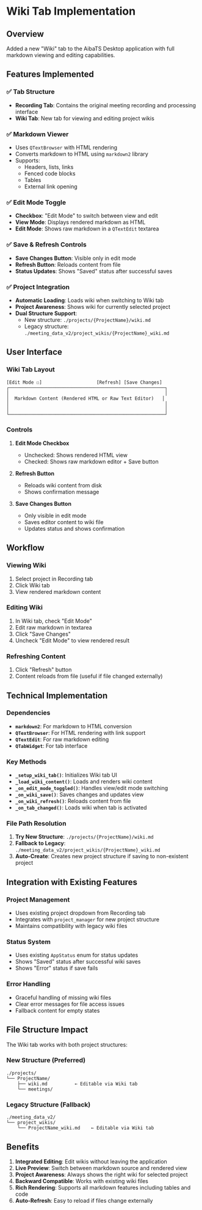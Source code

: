 # Wiki Tab Implementation

## Overview

Added a new "Wiki" tab to the AibaTS Desktop application with full markdown viewing and editing capabilities.

## Features Implemented

### ✅ **Tab Structure**
- **Recording Tab**: Contains the original meeting recording and processing interface
- **Wiki Tab**: New tab for viewing and editing project wikis

### ✅ **Markdown Viewer**
- Uses `QTextBrowser` with HTML rendering
- Converts markdown to HTML using `markdown2` library
- Supports:
  - Headers, lists, links
  - Fenced code blocks
  - Tables
  - External link opening

### ✅ **Edit Mode Toggle**
- **Checkbox**: "Edit Mode" to switch between view and edit
- **View Mode**: Displays rendered markdown as HTML
- **Edit Mode**: Shows raw markdown in a `QTextEdit` textarea

### ✅ **Save & Refresh Controls**
- **Save Changes Button**: Visible only in edit mode
- **Refresh Button**: Reloads content from file
- **Status Updates**: Shows "Saved" status after successful saves

### ✅ **Project Integration**
- **Automatic Loading**: Loads wiki when switching to Wiki tab
- **Project Awareness**: Shows wiki for currently selected project
- **Dual Structure Support**: 
  - New structure: `./projects/{ProjectName}/wiki.md`
  - Legacy structure: `./meeting_data_v2/project_wikis/{ProjectName}_wiki.md`

## User Interface

### Wiki Tab Layout
```
[Edit Mode ☐]                    [Refresh] [Save Changes]
┌─────────────────────────────────────────────────────────┐
│                                                         │
│  Markdown Content (Rendered HTML or Raw Text Editor)   │
│                                                         │
│                                                         │
└─────────────────────────────────────────────────────────┘
```

### Controls

1. **Edit Mode Checkbox**
   - Unchecked: Shows rendered HTML view
   - Checked: Shows raw markdown editor + Save button

2. **Refresh Button**
   - Reloads wiki content from disk
   - Shows confirmation message

3. **Save Changes Button**
   - Only visible in edit mode
   - Saves editor content to wiki file
   - Updates status and shows confirmation

## Workflow

### Viewing Wiki
1. Select project in Recording tab
2. Click Wiki tab
3. View rendered markdown content

### Editing Wiki  
1. In Wiki tab, check "Edit Mode"
2. Edit raw markdown in textarea
3. Click "Save Changes"
4. Uncheck "Edit Mode" to view rendered result

### Refreshing Content
1. Click "Refresh" button
2. Content reloads from file (useful if file changed externally)

## Technical Implementation

### Dependencies
- **`markdown2`**: For markdown to HTML conversion
- **`QTextBrowser`**: For HTML rendering with link support
- **`QTextEdit`**: For raw markdown editing
- **`QTabWidget`**: For tab interface

### Key Methods

- **`_setup_wiki_tab()`**: Initializes Wiki tab UI
- **`_load_wiki_content()`**: Loads and renders wiki content
- **`_on_edit_mode_toggled()`**: Handles view/edit mode switching
- **`_on_wiki_save()`**: Saves changes and updates view
- **`_on_wiki_refresh()`**: Reloads content from file
- **`_on_tab_changed()`**: Loads wiki when tab is activated

### File Path Resolution
1. **Try New Structure**: `./projects/{ProjectName}/wiki.md`
2. **Fallback to Legacy**: `./meeting_data_v2/project_wikis/{ProjectName}_wiki.md`
3. **Auto-Create**: Creates new project structure if saving to non-existent project

## Integration with Existing Features

### Project Management
- Uses existing project dropdown from Recording tab
- Integrates with `project_manager` for new project structure
- Maintains compatibility with legacy wiki files

### Status System
- Uses existing `AppStatus` enum for status updates
- Shows "Saved" status after successful wiki saves
- Shows "Error" status if save fails

### Error Handling
- Graceful handling of missing wiki files
- Clear error messages for file access issues
- Fallback content for empty states

## File Structure Impact

The Wiki tab works with both project structures:

### New Structure (Preferred)
```
./projects/
└── ProjectName/
    ├── wiki.md          ← Editable via Wiki tab
    └── meetings/
```

### Legacy Structure (Fallback)
```
./meeting_data_v2/
└── project_wikis/
    └── ProjectName_wiki.md    ← Editable via Wiki tab
```

## Benefits

1. **Integrated Editing**: Edit wikis without leaving the application
2. **Live Preview**: Switch between markdown source and rendered view
3. **Project Awareness**: Always shows the right wiki for selected project
4. **Backward Compatible**: Works with existing wiki files
5. **Rich Rendering**: Supports all markdown features including tables and code
6. **Auto-Refresh**: Easy to reload if files change externally






